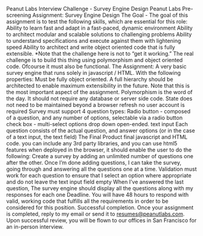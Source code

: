 Peanut Labs Interview Challenge - Survey Engine Design
Peanut Labs Pre-screening Assignment: Survey Engine Design
The Goal -  The goal of this assignment is to test the following skills, which are essential for this role:
Ability to learn fast and adapt in a fast-paced, dynamic environment
Ability to architect modular and scalable solutions to challenging problems
Ability to understand specifications and execute against them with lightening speed
Ability to architect and write object oriented code that is fully extensible.
*Note that the challenge here is not to “get it working.” The real challenge is to build this thing using polymorphism and object oriented code. Ofcourse it must also be functional.
The Assignment:
A very basic survey engine that runs solely in javascript / HTML. With the following properties:
Must be fully object oriented. A full hierarchy should be architected to enable maximum extensibility in the future. Note that this is the most important aspect of the assignment. Polymorphism is the word of the day.
It should not require any database or server side code.
State does not need to be maintained beyond a browser refresh
no user account is required
Survey must support 4 question types:
Radio button - composed of a question, and any number of options, selectable via a radio button
check box - multi-select options
drop down
open-ended. text input
Each question consists of the actual question, and answer options (or in the case of a text input, the text field)
The Final Product
final javascript and HTML code.
you can include any 3rd party libraries, and you can use html5 features
when deployed in the browser, it should enable the user to do the following:
Create a survey by adding an unlimited number of questions one after the other.
Once I’m done adding questions, I can take the survey, going through and answering all the questions one at a time. Validation must work for each question to ensure that I select an option where appropriate and do not leave the text input field empty
When I’ve answered the last question, The survey engine should display all the questions along with my responses for each one
Deadline.
You will have 48 hours to respond with valid, working code that fulfills all the requirements in order to be considered for this position.
Successful completion.
Once your assignment is completed, reply to my email or send it to resumes@peanutlabs.com.  Upon successful review, you will be flown to our offices in San Francisco for an in-person interview.
